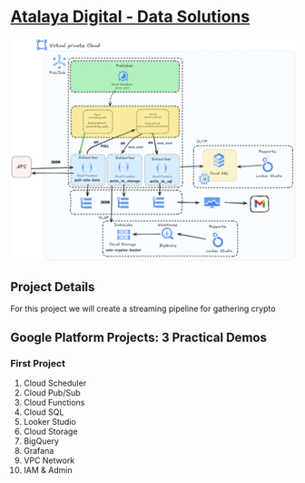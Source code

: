 # [Atalaya Digital - Data Solutions](https://atalaya.digital)

![Image](./assets/gcp-native.png "GCP Professional Engineer Projects")

## Project Details

For this project we will create a streaming pipeline for gathering crypto

## Google Platform Projects: 3 Practical Demos

### First Project

1.  Cloud Scheduler
2.  Cloud Pub/Sub
3.  Cloud Functions
4.  Cloud SQL
5.  Looker Studio
6.  Cloud Storage
7.  BigQuery
8.  Grafana
9.  VPC Network
10. IAM & Admin
